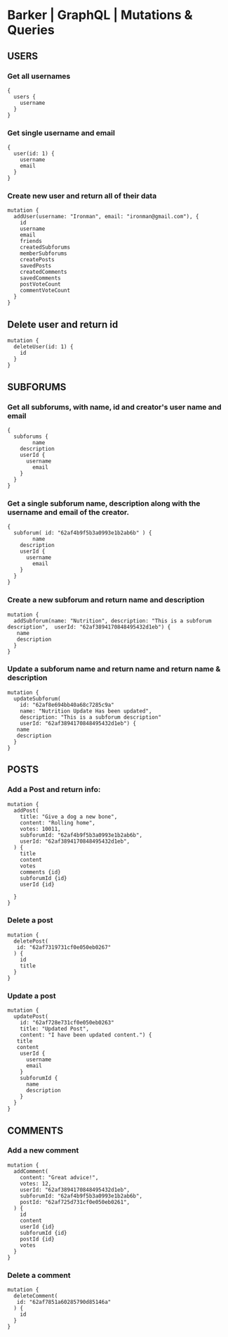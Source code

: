 # Barker | GraphQL | Mutations & Queries

## USERS

### Get all usernames

```
{
  users {
    username
  }
}
```

### Get single username and email

```
{
  user(id: 1) {
    username
    email
  }
}
```

### Create new user and return all of their data

```
mutation {
  addUser(username: "Ironman", email: "ironman@gmail.com"), {
    id
    username
    email
    friends
    createdSubforums
    memberSubforums
    createPosts
    savedPosts
    createdComments
    savedComments
    postVoteCount
    commentVoteCount
  }
}
```

## Delete user and return id

```
mutation {
  deleteUser(id: 1) {
    id
  }
}
```

## SUBFORUMS

### Get all subforums, with name, id and creator's user name and email

```
{
  subforums {
		name
    description
    userId {
      username
    	email
    }
  }
}
```

### Get a single subforum name, description along with the username and email of the creator.

```
{
  subforum( id: "62af4b9f5b3a0993e1b2ab6b" ) {
		name
    description
    userId {
      username
    	email
    }
  }
}
```

### Create a new subforum and return name and description

```
mutation {
  addSubforum(name: "Nutrition", description: "This is a subforum description",  userId: "62af3894170848495432d1eb") {
   name
   description
  }
}
```

### Update a subforum name and return name and return name & description

```
mutation {
  updateSubforum(
    id: "62af8e694bb40a68c7285c9a"
    name: "Nutrition Update Has been updated",
    description: "This is a subforum description"
    userId: "62af3894170848495432d1eb") {
   name
   description
  }
}
```

## POSTS

### Add a Post and return info:

```
mutation {
  addPost(
    title: "Give a dog a new bone",
    content: "Rolling home",
    votes: 10011,
  	subforumId: "62af4b9f5b3a0993e1b2ab6b",
  	userId: "62af3894170848495432d1eb",
  ) {
    title
  	content
    votes
    comments {id}
    subforumId {id}
    userId {id}

  }
}
```

### Delete a post

```
mutation {
  deletePost(
   id: "62af7319731cf0e050eb0267"
  ) {
    id
    title
  }
}
```

### Update a post

```
mutation {
  updatePost(
    id: "62af728e731cf0e050eb0263"
    title: "Updated Post",
    content: "I have been updated content.") {
   title
   content
  	userId {
      username
      email
    }
    subforumId {
      name
      description
    }
  }
}

```

## COMMENTS

### Add a new comment

```
mutation {
  addComment(
    content: "Great advice!",
    votes: 12,
    userId: "62af3894170848495432d1eb",
    subforumId: "62af4b9f5b3a0993e1b2ab6b",
    postId: "62af725d731cf0e050eb0261",
  ) {
    id
    content
    userId {id}
    subforumId {id}
    postId {id}
    votes
  }
}
```

### Delete a comment

```
mutation {
  deleteComment(
   id: "62af7851a60285790d85146a"
  ) {
    id
  }
}
```
